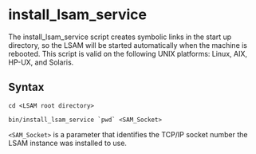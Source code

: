 # install_lsam_service

The install_lsam_service script creates symbolic links in the start up directory, so the LSAM will be started automatically when the machine is rebooted. This script is valid on the following UNIX platforms: Linux, AIX, HP-UX, and Solaris.

## Syntax

```
cd <LSAM root directory>

bin/install_lsam_service `pwd` <SAM_Socket>
```

```<SAM_Socket>``` is a parameter that identifies the TCP/IP socket number the LSAM instance was installed to use.